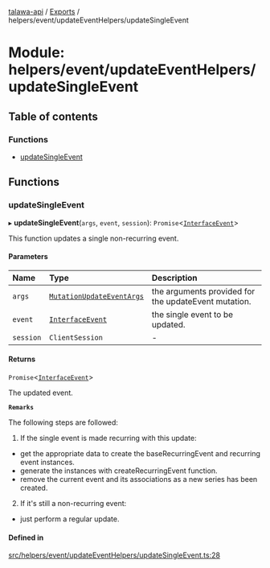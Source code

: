 [talawa-api](../README.md) / [Exports](../modules.md) / helpers/event/updateEventHelpers/updateSingleEvent

# Module: helpers/event/updateEventHelpers/updateSingleEvent

## Table of contents

### Functions

- [updateSingleEvent](helpers_event_updateEventHelpers_updateSingleEvent.md#updatesingleevent)

## Functions

### updateSingleEvent

▸ **updateSingleEvent**(`args`, `event`, `session`): `Promise`\<[`InterfaceEvent`](../interfaces/models_Event.InterfaceEvent.md)\>

This function updates a single non-recurring event.

#### Parameters

| Name | Type | Description |
| :------ | :------ | :------ |
| `args` | [`MutationUpdateEventArgs`](types_generatedGraphQLTypes.md#mutationupdateeventargs) | the arguments provided for the updateEvent mutation. |
| `event` | [`InterfaceEvent`](../interfaces/models_Event.InterfaceEvent.md) | the single event to be updated. |
| `session` | `ClientSession` | - |

#### Returns

`Promise`\<[`InterfaceEvent`](../interfaces/models_Event.InterfaceEvent.md)\>

The updated event.

**`Remarks`**

The following steps are followed:
1. If the single event is made recurring with this update:
  - get the appropriate data to create the baseRecurringEvent and recurring event instances.
  - generate the instances with createRecurringEvent function.
  - remove the current event and its associations as a new series has been created.
2. If it's still a non-recurring event:
  - just perform a regular update.

#### Defined in

[src/helpers/event/updateEventHelpers/updateSingleEvent.ts:28](https://github.com/PalisadoesFoundation/talawa-api/blob/3eeb2af/src/helpers/event/updateEventHelpers/updateSingleEvent.ts#L28)
